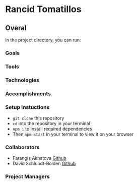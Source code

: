 # Rancid Tomatillos

## Overal

In the project directory, you can run:

### Goals 

### Tools

### Technologies 

### Accomplishments 


### Setup Instuctions
* `git clone` this repository
* `cd` into the repository in your terminal
* `npm i` to install required dependencies
* Then `npm start` in your terminal to view it on your browser

### Collaborators 

* Farangiz Akhatova [Github](https://github.com/Fakhatova)
* David Schlundt-Boiden [Github](https://github.com/Davidschlundtbodien)


### Project Managers 

